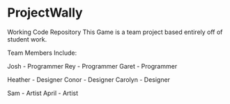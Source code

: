 # ProjectWally
Working Code Repository
This Game is a team project based entirely off of student work.  

Team Members Include:

Josh - Programmer
Rey - Programmer
Garet - Programmer

Heather - Designer
Conor - Designer
Carolyn - Designer

Sam - Artist
April - Artist
